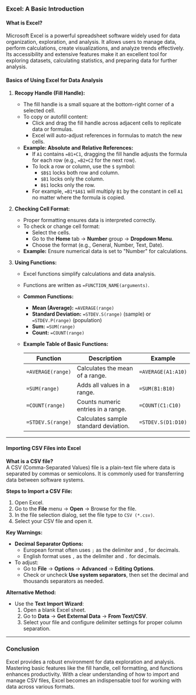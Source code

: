 ### **Excel: A Basic Introduction**

#### **What is Excel?**

Microsoft Excel is a powerful spreadsheet software widely used for data organization, exploration, and analysis. It allows users to manage data, perform calculations, create visualizations, and analyze trends effectively. Its accessibility and extensive features make it an excellent tool for exploring datasets, calculating statistics, and preparing data for further analysis.

#### **Basics of Using Excel for Data Analysis**

1. **Recopy Handle (Fill Handle):**
   - The fill handle is a small square at the bottom-right corner of a selected cell. 
   - To copy or autofill content:
     - Click and drag the fill handle across adjacent cells to replicate data or formulas.
     - Excel will auto-adjust references in formulas to match the new cells.
   - **Example: Absolute and Relative References:**
     - If `A1` contains `=B1+C1`, dragging the fill handle adjusts the formula for each row (e.g., `=B2+C2` for the next row).
     - To lock a row or column, use the `$` symbol:
       - `$B$1` locks both row and column.
       - `$B1` locks only the column.
       - `B$1` locks only the row.
     - For example, `=B1*$A$1` will multiply `B1` by the constant in cell `A1` no matter where the formula is copied.

2. **Checking Cell Format:**
   - Proper formatting ensures data is interpreted correctly.
   - To check or change cell format:
     - Select the cells.
     - Go to the **Home** tab → **Number** group → **Dropdown Menu**.
     - Choose the format (e.g., General, Number, Text, Date).
   - **Example:** Ensure numerical data is set to "Number" for calculations.

3. **Using Functions:**
   - Excel functions simplify calculations and data analysis.
   - Functions are written as `=FUNCTION_NAME(arguments)`.
   - **Common Functions:**
     - **Mean (Average):** `=AVERAGE(range)`
     - **Standard Deviation:** `=STDEV.S(range)` (sample) or `=STDEV.P(range)` (population)
     - **Sum:** `=SUM(range)`
     - **Count:** `=COUNT(range)`
   - **Example Table of Basic Functions:**

     | **Function**         | **Description**                      | **Example**              |
     |-----------------------|--------------------------------------|--------------------------|
     | `=AVERAGE(range)`     | Calculates the mean of a range.      | `=AVERAGE(A1:A10)`       |
     | `=SUM(range)`         | Adds all values in a range.          | `=SUM(B1:B10)`           |
     | `=COUNT(range)`       | Counts numeric entries in a range.   | `=COUNT(C1:C10)`         |
     | `=STDEV.S(range)`     | Calculates sample standard deviation.| `=STDEV.S(D1:D10)`       |

---

#### **Importing CSV Files into Excel**

**What is a CSV file?**  
A CSV (Comma-Separated Values) file is a plain-text file where data is separated by commas or semicolons. It is commonly used for transferring data between software systems.

**Steps to Import a CSV File:**
1. Open Excel.
2. Go to the **File** menu → **Open** → Browse for the file.
3. In the file selection dialog, set the file type to `CSV (*.csv)`.
4. Select your CSV file and open it.

**Key Warnings:**
- **Decimal Separator Options:**  
  - European format often uses `;` as the delimiter and `,` for decimals.  
  - English format uses `,` as the delimiter and `.` for decimals.  
- To adjust:
  - Go to **File** → **Options** → **Advanced** → **Editing Options**.
  - Check or uncheck **Use system separators**, then set the decimal and thousands separators as needed.

**Alternative Method:**
- Use the **Text Import Wizard**:
  1. Open a blank Excel sheet.
  2. Go to **Data** → **Get External Data** → **From Text/CSV**.
  3. Select your file and configure delimiter settings for proper column separation.

---

### **Conclusion**

Excel provides a robust environment for data exploration and analysis. Mastering basic features like the fill handle, cell formatting, and functions enhances productivity. With a clear understanding of how to import and manage CSV files, Excel becomes an indispensable tool for working with data across various formats.
